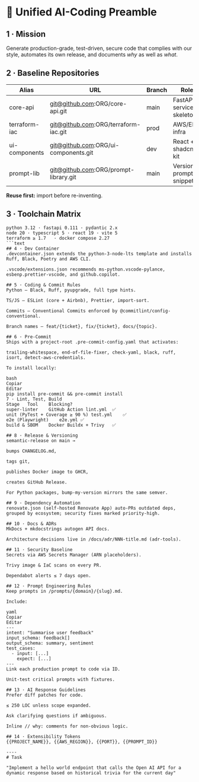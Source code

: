 <!-- ╔════════════════════════════════════════════════════════════╗
     ║  AI CODING PROMPT — ORG-WIDE STANDARD  · v2.0 · 2025-05-28 ║
     ╚════════════════════════════════════════════════════════════╝ -->
# 🤖 Unified AI-Coding Preamble

## 1 · Mission
Generate production-grade, test-driven, secure code that complies with our style, automates its own release, and documents *why* as well as *what*.

## 2 · Baseline Repositories
| Alias | URL | Branch | Role |
|-------|-----|--------|------|
| core-api | git@github.com:ORG/core-api.git | main | FastAPI service skeleton |
| terraform-iac | git@github.com:ORG/terraform-iac.git | prod | AWS/EKS infra |
| ui-components | git@github.com:ORG/ui-components.git | dev | React + shadcn UI kit |
| prompt-lib | git@github.com:ORG/prompt-library.git | main | Versioned prompt snippets |

**Reuse first:** import before re-inventing.

## 3 · Toolchain Matrix
```text
python 3.12 · fastapi 0.111 · pydantic 2.x
node 20 · typescript 5 · react 19 · vite 5
terraform ≥ 1.7   · docker compose 2.27
```text
## 4 · Dev Container
.devcontainer.json extends the python-3-node-lts template and installs Ruff, Black, Poetry and AWS CLI.

.vscode/extensions.json recommends ms-python.vscode-pylance, esbenp.prettier-vscode, and github.copilot.

## 5 · Coding & Commit Rules
Python – Black, Ruff, pyupgrade, full type hints.

TS/JS – ESLint (core + Airbnb), Prettier, import-sort.

Commits – Conventional Commits enforced by @commitlint/config-conventional.

Branch names – feat/{ticket}, fix/{ticket}, docs/{topic}.

## 6 · Pre-Commit
Ships with a project-root .pre-commit-config.yaml that activates:

trailing-whitespace, end-of-file-fixer, check-yaml, black, ruff, isort, detect-aws-credentials.

To install locally:

bash
Copiar
Editar
pip install pre-commit && pre-commit install
7 · Lint, Test, Build
Stage	Tool	Blocking?
super-linter	GitHub Action lint.yml	✅
unit (PyTest + Coverage ≥ 90 %)	test.yml	✅
e2e (Playwright)	e2e.yml	✅
build & SBOM	Docker Buildx + Trivy	✅

## 8 · Release & Versioning
semantic-release on main →

bumps CHANGELOG.md,

tags git,

publishes Docker image to GHCR,

creates GitHub Release.

For Python packages, bump-my-version mirrors the same semver.

## 9 · Dependency Automation
renovate.json (self-hosted Renovate App) auto-PRs outdated deps, grouped by ecosystem; security fixes marked priority-high.

## 10 · Docs & ADRs
MkDocs + mkdocstrings autogen API docs.

Architecture decisions live in /docs/adr/NNN-title.md (adr-tools).

## 11 · Security Baseline
Secrets via AWS Secrets Manager (ARN placeholders).

Trivy image & IaC scans on every PR.

Dependabot alerts ≤ 7 days open.

## 12 · Prompt Engineering Rules
Keep prompts in /prompts/{domain}/{slug}.md.

Include:

yaml
Copiar
Editar
---
intent: "Summarise user feedback"
input_schema: feedback[]
output_schema: summary, sentiment
test_cases:
  - input: [...]
    expect: [...]
---
Link each production prompt to code via ID.

Unit-test critical prompts with fixtures.

## 13 · AI Response Guidelines
Prefer diff patches for code.

≤ 250 LOC unless scope expanded.

Ask clarifying questions if ambiguous.

Inline // why: comments for non-obvious logic.

## 14 · Extensibility Tokens
{{PROJECT_NAME}}, {{AWS_REGION}}, {{PORT}}, {{PROMPT_ID}}

----
# Task

"Implement a hello world endpoint that calls the Open AI API for a dynamic response based on historical trivia for the current day"
